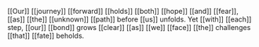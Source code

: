 [[Our]] [[journey]] [[forward]] [[holds]] [[both]] [[hope]] [[and]] [[fear]], [[as]] [[the]] [[unknown]] [[path]] before [[us]] unfolds. Yet [[with]] [[each]] step, [[our]] [[bond]] grows [[clear]] [[as]] [[we]] [[face]] [[the]] challenges [[that]] [[fate]] beholds.
